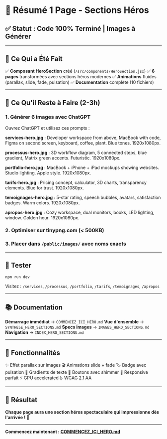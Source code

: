 # 📄 Résumé 1 Page - Sections Héros

## ✅ Statut : Code 100% Terminé | Images à Générer

---

## 🎯 Ce Qui a Été Fait

✅ **Composant HeroSection** créé (`/src/components/HeroSection.jsx`)
✅ **6 pages** transformées avec sections héros modernes
✅ **Animations** fluides (parallax, slide, fade, pulsation)
✅ **Documentation** complète (10 fichiers)

---

## 📸 Ce Qu'il Reste à Faire (2-3h)

### 1. Générer 6 images avec ChatGPT

Ouvrez ChatGPT et utilisez ces prompts :

**services-hero.jpg** : Developer workspace from above, MacBook with code, Figma on second screen, keyboard, coffee, plant. Blue tones. 1920x1080px.

**processus-hero.jpg** : 3D workflow diagram, 5 connected steps, blue gradient, Matrix green accents. Futuristic. 1920x1080px.

**portfolio-hero.jpg** : MacBook + iPhone + iPad mockups showing websites. Studio lighting. Apple style. 1920x1080px.

**tarifs-hero.jpg** : Pricing concept, calculator, 3D charts, transparency elements. Blue for trust. 1920x1080px.

**temoignages-hero.jpg** : 5-star rating, speech bubbles, avatars, satisfaction badges. Warm colors. 1920x1080px.

**apropos-hero.jpg** : Cozy workspace, dual monitors, books, LED lighting, window. Golden hour. 1920x1080px.

### 2. Optimiser sur tinypng.com (< 500KB)

### 3. Placer dans `/public/images/` avec noms exacts

---

## 🚀 Tester

```bash
npm run dev
```

Visitez : `/services`, `/processus`, `/portfolio`, `/tarifs`, `/temoignages`, `/apropos`

---

## 📚 Documentation

**Démarrage immédiat** → `COMMENCEZ_ICI_HERO.md`
**Vue d'ensemble** → `SYNTHESE_HERO_SECTIONS.md`
**Specs images** → `IMAGES_HERO_SECTIONS.md`
**Navigation** → `INDEX_HERO_SECTIONS.md`

---

## 🎨 Fonctionnalités

✨ Effet parallax sur images
🎬 Animations slide + fade
🏷️ Badge avec pulsation
🌈 Gradients de texte
🔘 Boutons avec shimmer
📱 Responsive parfait
⚡ GPU accelerated
♿ WCAG 2.1 AA

---

## 🎉 Résultat

**Chaque page aura une section héros spectaculaire qui impressionne dès l'arrivée ! 🚀**

---

**Commencez maintenant : [COMMENCEZ_ICI_HERO.md](./COMMENCEZ_ICI_HERO.md)**